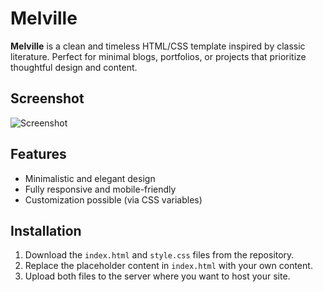 # Melville

**Melville** is a clean and timeless HTML/CSS template inspired by classic literature. Perfect for minimal blogs, portfolios, or projects that prioritize thoughtful design and content.

## Screenshot
![Screenshot](melville-image.png)

## Features

- Minimalistic and elegant design
- Fully responsive and mobile-friendly
- Customization possible (via CSS variables)

## Installation

1. Download the `index.html` and `style.css` files from the repository.
2. Replace the placeholder content in `index.html` with your own content.
3. Upload both files to the server where you want to host your site.
